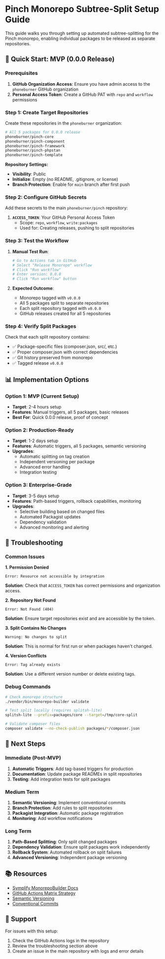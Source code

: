 # Pinch Monorepo Subtree-Split Setup Guide

This guide walks you through setting up automated subtree-splitting for the Pinch monorepo, enabling individual packages to be released as separate repositories.

## 🚀 Quick Start: MVP (0.0.0 Release)

### Prerequisites

1. **GitHub Organization Access**: Ensure you have admin access to the `phoneburner` GitHub organization
2. **Personal Access Token**: Create a GitHub PAT with `repo` and `workflow` permissions

### Step 1: Create Target Repositories

Create these repositories in the `phoneburner` organization:

```bash
# All 5 packages for 0.0.0 release
phoneburner/pinch-core
phoneburner/pinch-component
phoneburner/pinch-framework
phoneburner/pinch-phpstan
phoneburner/pinch-template
```

**Repository Settings:**

- **Visibility**: Public
- **Initialize**: Empty (no README, .gitignore, or license)
- **Branch Protection**: Enable for `main` branch after first push

### Step 2: Configure GitHub Secrets

Add these secrets to the main `phoneburner/pinch` repository:

1. **`ACCESS_TOKEN`**: Your GitHub Personal Access Token
    - Scope: `repo`, `workflow`, `write:packages`
    - Used for: Creating releases, pushing to split repositories

### Step 3: Test the Workflow

1. **Manual Test Run**:

    ```bash
    # Go to Actions tab in GitHub
    # Select "Release Monorepo" workflow
    # Click "Run workflow"
    # Enter version: 0.0.0
    # Click "Run workflow" button
    ```

2. **Expected Outcome**:
    - Monorepo tagged with `v0.0.0`
    - All 5 packages split to separate repositories
    - Each split repository tagged with `v0.0.0`
    - GitHub releases created for all 5 repositories

### Step 4: Verify Split Packages

Check that each split repository contains:

- ✅ Package-specific files (composer.json, src/, etc.)
- ✅ Proper composer.json with correct dependencies
- ✅ Git history preserved from monorepo
- ✅ Tagged release `v0.0.0`

## 📊 Implementation Options

### Option 1: MVP (Current Setup)

- **Target**: 2-4 hours setup
- **Features**: Manual triggers, all 5 packages, basic releases
- **Best For**: Quick 0.0.0 release, proof of concept

### Option 2: Production-Ready

- **Target**: 1-2 days setup
- **Features**: Automatic triggers, all 5 packages, semantic versioning
- **Upgrades**:
    - Automatic splitting on tag creation
    - Independent versioning per package
    - Advanced error handling
    - Integration testing

### Option 3: Enterprise-Grade

- **Target**: 3-5 days setup
- **Features**: Path-based triggers, rollback capabilities, monitoring
- **Upgrades**:
    - Selective building based on changed files
    - Automated Packagist updates
    - Dependency validation
    - Advanced monitoring and alerting

## 🔧 Troubleshooting

### Common Issues

**1. Permission Denied**

```
Error: Resource not accessible by integration
```

**Solution**: Check that `ACCESS_TOKEN` has correct permissions and organization access.

**2. Repository Not Found**

```
Error: Not Found (404)
```

**Solution**: Ensure target repositories exist and are accessible by the token.

**3. Split Contains No Changes**

```
Warning: No changes to split
```

**Solution**: This is normal for first run or when packages haven't changed.

**4. Version Conflicts**

```
Error: Tag already exists
```

**Solution**: Use a different version number or delete existing tags.

### Debug Commands

```bash
# Check monorepo structure
./vendor/bin/monorepo-builder validate

# Test split locally (requires splitsh-lite)
splitsh-lite --prefix=packages/core --target=/tmp/core-split

# Validate composer files
composer validate --no-check-publish packages/*/composer.json
```

## 🎯 Next Steps

### Immediate (Post-MVP)

1. **Automatic Triggers**: Add tag-based triggers for production
2. **Documentation**: Update package READMEs in split repositories
3. **Testing**: Add integration tests for split packages

### Medium Term

1. **Semantic Versioning**: Implement conventional commits
2. **Branch Protection**: Add rules to split repositories
3. **Packagist Integration**: Automatic package registration
4. **Monitoring**: Add workflow notifications

### Long Term

1. **Path-Based Splitting**: Only split changed packages
2. **Dependency Validation**: Ensure split packages work independently
3. **Rollback System**: Automated rollback on split failures
4. **Advanced Versioning**: Independent package versioning

## 📚 Resources

- [Symplify MonorepoBuilder Docs](https://github.com/symplify/monorepo-builder)
- [GitHub Actions Matrix Strategy](https://docs.github.com/en/actions/using-jobs/using-a-matrix-for-your-jobs)
- [Semantic Versioning](https://semver.org/)
- [Conventional Commits](https://www.conventionalcommits.org/)

## 🤝 Support

For issues with this setup:

1. Check the GitHub Actions logs in the repository
2. Review the troubleshooting section above
3. Create an issue in the main repository with logs and error details
